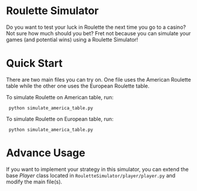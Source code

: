 # Roulette Simulator

Do you want to test your luck in Roulette the next time you go to a casino? Not sure how much should you bet? Fret not because you can simulate your games (and potential wins) using a Roulette Simulator!


# Quick Start

There are two main files you can try on. One file uses the American Roulette table while the other one uses the European Roulette table.

To simulate Roulette on American table, run:
```
 python simulate_america_table.py
 ```
To simulate Roulette on European table, run:
```
 python simulate_america_table.py
 ```

# Advance Usage
If you want to implement your strategy in this simulator, you can extend the base *Player* class located in `RouletteSimulator/player/player.py` and modify the main file(s).

